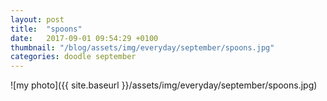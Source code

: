 ```yaml
---
layout: post
title:  "spoons"
date:   2017-09-01 09:54:29 +0100
thumbnail: "/blog/assets/img/everyday/september/spoons.jpg"
categories: doodle september
---
```


![my photo]({{ site.baseurl }}/assets/img/everyday/september/spoons.jpg)